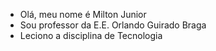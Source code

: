 - Olá, meu nome é Milton Junior
- Sou professor da E.E. Orlando Guirado Braga
- Leciono a disciplina de Tecnologia
